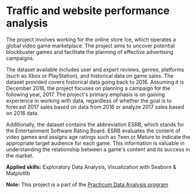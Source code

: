 # Traffic and website performance analysis 

<p>The project involves working for the online store Ice, which operates a global video game marketplace. The project aims to uncover potential blockbuster games and facilitate the planning of effective advertising campaigns.</p>

<p>The dataset available includes user and expert reviews, genres, platforms (such as Xbox or PlayStation), and historical data on game sales. The dataset provided covers historical data going back to 2016. Assuming it is December 2016, the project focuses on planning a campaign for the following year, 2017. The project's primary emphasis is on gaining experience in working with data, regardless of whether the goal is to forecast 2017 sales based on data from 2016 or analyze 2017 sales based on 2016 data.</p>

<p>Additionally, the dataset contains the abbreviation ESRB, which stands for the Entertainment Software Rating Board. ESRB evaluates the content of video games and assigns age ratings such as Teen or Mature to indicate the appropriate target audience for each game. This information is valuable in understanding the relationship between a game's content and its success in the market.</p>

<p><b>Applied skills:</b> Exploratory Data Analysis, Visualization with Seaborn & Matplotlib </p>
<p><b>Note:</b> This project is a part of the <a href="https://practicum.com/en-isr/data-analyst/">Practicum Data Analysis program</a> </p>
